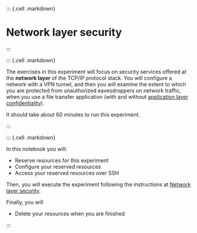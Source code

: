 ::: {.cell .markdown}

# Network layer security 

:::

::: {.cell .markdown}

The exercises in this experiment will focus on security services offered at the **network layer** of the TCP/IP protocol stack. You will configure a network with a VPN tunnel, and then you will examine the extent to which you are protected from unauthorized eavesdroppers on network traffic, when you use a file transfer application (with and without [application layer confidentiality](https://witestlab.poly.edu/blog/secure-networked-applications/)).

It should take about 60 minutes to run this experiment.

:::


::: {.cell .markdown}

In this notebook you will:

* Reserve resources for this experiment
* Configure your reserved resources
* Access your reserved resources over SSH

Then, you will execute the experiment following the instructions at [Network layer security](https://witestlab.poly.edu/blog/network-layer-security).

Finally, you will

* Delete your resources when you are finished

:::


